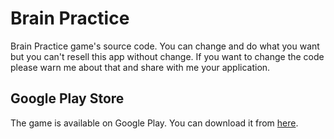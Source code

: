 # Brain Practice
Brain Practice game's source code. You can change and do what you want but you can't resell this app without change. If you want to change the code please warn me about that and share with me your application.

## Google Play Store
The game is available on Google Play. You can download it from [here](https://play.google.com/store/apps/details?id=com.emreozgenc.brainpractice).
